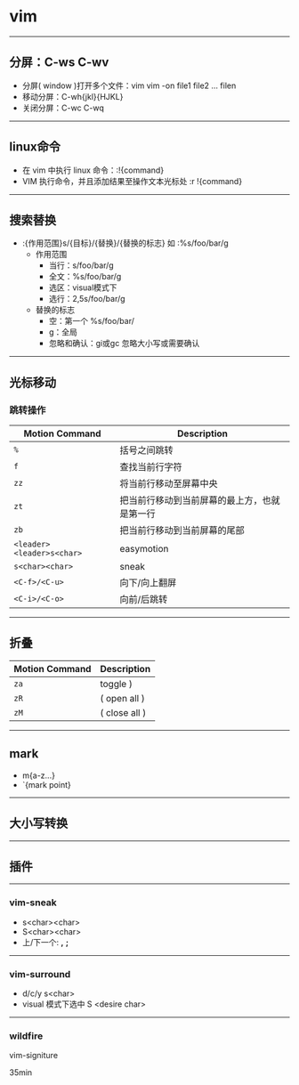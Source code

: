 # vim

---
## 分屏：C-ws C-wv

- 分屏( window )打开多个文件：vim vim -on file1 file2 ... filen
- 移动分屏：C-wh{jkl}{HJKL}
- 关闭分屏：C-wc C-wq

---
## linux命令

- 在 vim 中执行 linux 命令：:!{command}
- VIM 执行命令，并且添加结果至操作文本光标处 :r !{command}

---
## 搜索替换

- :{作用范围}s/{目标}/{替换}/{替换的标志} 如 :%s/foo/bar/g
  - 作用范围
      - 当行：s/foo/bar/g
      - 全文：%s/foo/bar/g
      - 选区：visual模式下
      - 选行：2,5s/foo/bar/g
  - 替换的标志
      - 空：第一个 %s/foo/bar/
      - g：全局
      - 忽略和确认：gi或gc 忽略大小写或需要确认
  
---
## 光标移动 

### 跳转操作

Motion Command|Description
--|--
`%` | 括号之间跳转 
`f` | 查找当前行字符
`zz`| 将当前行移动至屏幕中央 
`zt`| 把当前行移动到当前屏幕的最上方，也就是第一行
`zb`| 把当前行移动到当前屏幕的尾部
`<leader><leader>s<char>`| easymotion
`s<char><char>` | sneak
`<C-f>/<C-u>` | 向下/向上翻屏 
`<C-i>/<C-o>` | 向前/后跳转

---
## 折叠

Motion Command|Description
--|--
`za` |  toggle )
`zR` | ( open all )
`zM` | ( close all )

---
## mark

- m{a-z...}
- `{mark point}

---
## 大小写转换

---
## 插件

---
### vim-sneak

- s\<char>\<char>
- S\<char>\<char>
- 上/下一个: __,__ __;__

---
### vim-surround

- d/c/y s\<char>
- visual 模式下选中 S \<desire char> 

---

### wildfire

vim-signiture

35min





